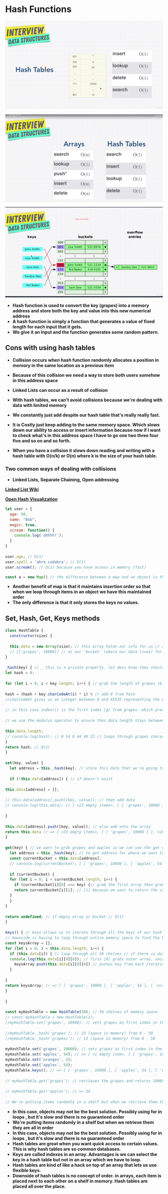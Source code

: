 # Hash Functions

![Alt text](./hash-tables.png?raw=true "Title")

![Alt text](./hash-vs-arrays.png?raw=true "Title")

![Alt text](./hash-collisions.png?raw=true "Title")

* **Hash function is used to convert the key (grapes) into a memory address and store both the key and value into this new numerical address**
* **A hash function is simply a function that generates a value of fixed length for each input that it gets.**
* **We give it an input and the function generates some random pattern.**

## Cons with using hash tables

* **Collision occurs when hash function randomly allocates a position in memory in the same location as a previous item**
* **Because of this collision we need a way to store both users somehow in this address space**
* **Linked Lists can occur as a result of collision**
* **With hash tables, we can't avoid collisions because we're dealing with data with limited memory**

* **We constantly just add despite our hash table that's really really fast.**

* **It is Costly just keep adding to the same memory space. Which slows down our ability to access or insert information because now if I want to check what's in this address space I have to go one two three four five and so on and so forth.**

* **When you have a collision it slows down reading and writing with a hash table with O(n/k) or O(n) where k is the size of your hash table.**

### Two common ways of dealing with collisions

* **Linked Lists, Separate Chaining, Open addressing**

**[Linked List Wiki](https://en.wikipedia.org/wiki/Hash_table)**

**[Open Hash Visualization](https://www.cs.usfca.edu/~galles/visualization/OpenHash.html)**

```javascript
let user = {
  age: 50,
  name: "Bob",
  magic: true,
  scream: function() {
    console.log('ahhhh!');
  }
}

user.age; // O(1)
user.spell = 'abra cadabra'; // O(1)
user.scream(); // O(1) because you have access in memory (fast)
```

```javascript
const a = new Map() // the difference between a map and an object is that a map allows you to save any data type as the key.
```
* **Another benefit of map is that it maintains insertion order  so that when we loop through items in an object we have this maintained order**
* **The only difference is that it only stores the keys no values.**

## Set, Hash, Get, Keys methods

```javascript
class HashTable {
  constructor(size) {

  this.data = new Array(size); // this array holds our info for us // another way to instatiate an array in javascript
  // [['grapes', 10000]] // as our 'bucket' (where our data lives) for the grapes // first item in our array is an array
}

_hash(key) { // _ this is a private property. let devs know they shouldn't be accessing this outside of private property
let hash = 0;

for (let i = 0; i < key.length; i++) { // grab the length of grapes (6)

hash = (hash + key.charCodeAt(i) * i) % // add 0 from hash
//charCodeAt gives us an integer between 0 and 65535 representing the UTF-16 code at a given index

// in this case index(i) is the first index (g) from grapes--which provides a number * i (index) again to give us a unique number

// we use the modulus operator to ensure thos.data.length stays between 50 --HashTable(50)-- the size of our data --new Array(size)--

this.data.length;
// console.log(hash); // 0 14 8 44 48 23 // loops through grapes character by character, then generates a hash. Since hash constantly gets looped over it keeps generating hash numbers until it reaches the hash for completed grapes (23).
}
return hash; // O(1)
}

set(key, value) {
  let address = this._hash(key); // store this data that we're going to insert the key value in this address space that is created by our hash function and we give it the key of grapes.

  if (!this.data[address]) { // if doesn't exist

this.data[address] = [];

// this.data[address].push([key, value]); // then add data
// console.log(this.data); // [ <23 empty items>, [ [ 'grapes', 10000 ] ], <26 empty items> ] // 23 spots plus 1 spot plus 26 spots = 50 total shelves in memory

}

this.data[address].push([key, value]); // else add onto the array
return this.data // => [ <23 empty items>, [ [ 'grapes', 10000 ] ], <26 empty items> ] // O(1)
}

get(key) { // we want to grab grapes and apples so we can use the get method here
  let address = this._hash(key); // to get address for where we want to go
  const currentBucket = this.data[address];
  // console.log(currentBucket); [ [ 'grapes', 10000 ], [ 'apples', 54 ] ] ] two items in the same spot because of 2 shelves.

  if (currentBucket) {
  for (let i = 0; i < currentBucket.length; i++) {
    if (currentBucket[i][0] === key) {// grab the first array then grab 0 index in the array (grapes) then next iteration grap apples and check against the key
    return currentBucket[i][1]; // [1] because we want to return the val 10000 // => 10000
  }
  }
}

return undefined; // if empty array or bucket // O(1)
}

keys() { // keys allows us to iterate through all the keys of our hash table
// downside is having to loop through entire memory space to find the key. In this case using arrays is much easier( looping 3 times for grapes, apples, oranges) vs. 50 times for all memory shelves
const keysArray = [];
for (let i = 0; i < this.data.length; i++) {
  if (this.data[i]) { // loop through all 50 shelves // if there is data in shelf that we're looking for
  console.log(this.data[i][0][0]); // first [0] grabs outer array, second [0] grabs first index of inner array
    keysArray.push(this.data[i][0][0]) // pushes key from each iteration // => [ 'grapes', 'apples', 'oranges' ]
  }

}
return keysArray; // => [ [ 'grapes', 10000 ], [ 'apples', 54 ], [ 'oranges', 2 ] ]
}

}

const myHashTable = new HashTable(50); // 50 shelves of memory space
// const myHashTable = new HashTable(2);
//myHashTable.set('grapes', 10000); // sets grapes as first index in the array and number of grapes as the second index in the array

//myHashTable._hash('grapes'); // 23 (space in memory) from 0 - 50
//myHashTable._hash('grapess'); // 13 (space in memory) from 0 - 50

myHashTable.set('grapes', 10000); // sets grapes as first index in the array and number of grapes as the second index in the array
myHashTable.set('apples', 54); // => [ <1 empty item>, [ [ 'grapes', 10000 ], [ 'apples', 54 ] ] ] // two items in the same space. If we increase new Hashtable(50) we get returned just the grapes array // [ [ 'grapes', 10000 ] ]
myHashTable.set('oranges', 2);
myHashTable.set('apples', 54);
myHashTable.keys(); // => [ [ 'grapes', 10000 ], [ 'apples', 54 ], [ 'oranges', 2 ] ] // => [ 'grapes', 'apples', 'oranges' ]

// myHashTable.get('grapes'); // retrieves the grapes and returns 10000 // [ [ 'grapes', 10000 ], [ 'apples', 54 ] ] // => 100

// myHashTable.get('apples'); // => 54

// We're putting items randomly in a shelf but when we retrieve them they are all in order.
```

* **In this case, objects may not be the best solution. Possibly using for in loops , but it's slow and there is no guaranteed order**
* **We're putting items randomly in a shelf but when we retrieve them they are all in order**
* **In this case, objects may not be the best solution. Possibly using for in loops , but it's slow and there is no guaranteed order**
* **Hash tables are great when you want quick access to certain values. This is why hash tables are so common databases.**
* **Keys are called indexes in an array. Advantages is we can select the key in a hash table but not in an array which we have to loop.**
* **Hash tables are kind of like a hack on top of an array that lets us use flexible keys.**
* **Downside of hash tables is no concept of order. in arrays, each item is placed next to each other on a shelf in memory. Hash tables are placed all over the place.**
